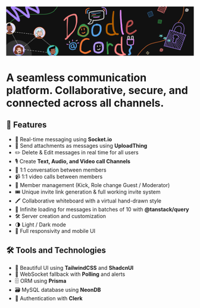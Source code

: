 ![Doodle Cord](https://github.com/NisargPatel14/doodlecord/blob/master/Doodle%20cord.png)

# A seamless communication platform. Collaborative, secure, and connected across all channels.

## 🚀 Features

- 💬 Real-time messaging using **Socket.io**
- 📎 Send attachments as messages using **UploadThing**
- ✏️ Delete & Edit messages in real time for all users
- 🎙️ Create **Text, Audio, and Video call Channels**
- 🔗 1:1 conversation between members
- 📹 1:1 video calls between members
- 👥 Member management (Kick, Role change Guest / Moderator)
- 🎟️ Unique invite link generation & full working invite system
- 🖍️ Collaborative whiteboard with a virtual hand-drawn style
- 🔄 Infinite loading for messages in batches of 10 with **@tanstack/query**
- 🛠️ Server creation and customization
- 🌗 Light / Dark mode
- 📱 Full responsivity and mobile UI

## 🛠 Tools and Technologies

- 🎨 Beautiful UI using **TailwindCSS** and **ShadcnUI**
- 🔁 WebSocket fallback with **Polling** and alerts
- 🗄️ ORM using **Prisma**
- 🗃️ MySQL database using **NeonDB**
- 🔑 Authentication with **Clerk**
